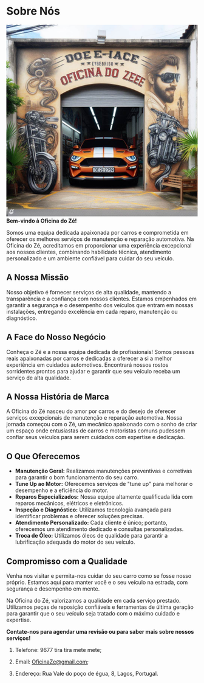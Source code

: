 # Sobre Nós
![Entrada da Oficina do Zé](/static/img/EntradaOficinaDoZe.jpg)
**Bem-vindo à Oficina do Zé!**

Somos uma equipa dedicada apaixonada por carros e comprometida em oferecer os melhores serviços de manutenção e reparação automotiva. Na Oficina do Zé, acreditamos em proporcionar uma experiência excepcional aos nossos clientes, combinando habilidade técnica, atendimento personalizado e um ambiente confiável para cuidar do seu veículo.

## A Nossa Missão

Nosso objetivo é fornecer serviços de alta qualidade, mantendo a transparência e a confiança com nossos clientes. Estamos empenhados em garantir a segurança e o desempenho dos veículos que entram em nossas instalações, entregando excelência em cada reparo, manutenção ou diagnóstico.

## A Face do Nosso Negócio
Conheça o Zé e a nossa equipa dedicada de profissionais! Somos pessoas reais apaixonadas por carros e dedicadas a oferecer a si a melhor experiência em cuidados automotivos. Encontrará nossos rostos sorridentes prontos para ajudar e garantir que seu veículo receba um serviço de alta qualidade.

## A Nossa História de Marca

A Oficina do Zé nasceu do amor por carros e do desejo de oferecer serviços excepcionais de manutenção e reparação automotiva. Nossa jornada começou com o Zé, um mecânico apaixonado com o sonho de criar um espaço onde entusiastas de carros e motoristas comuns pudessem confiar seus veículos para serem cuidados com expertise e dedicação.

## O Que Oferecemos

- **Manutenção Geral:** Realizamos manutenções preventivas e corretivas para garantir o bom funcionamento do seu carro.
- **Tune Up ao Motor:** Oferecemos serviços de "tune up" para melhorar o desempenho e a eficiência do motor.
- **Reparos Especializados:** Nossa equipe altamente qualificada lida com reparos mecânicos, elétricos e eletrônicos.
- **Inspeção e Diagnóstico:** Utilizamos tecnologia avançada para identificar problemas e oferecer soluções precisas.
- **Atendimento Personalizado:** Cada cliente é único; portanto, oferecemos um atendimento dedicado e consultas personalizadas.
- **Troca de Óleo:** Utilizamos óleos de qualidade para garantir a lubrificação adequada do motor do seu veículo.

## Compromisso com a Qualidade

Venha nos visitar e permita-nos cuidar do seu carro como se fosse nosso próprio. Estamos aqui para manter você e o seu veículo na estrada, com segurança e desempenho em mente.

Na Oficina do Zé, valorizamos a qualidade em cada serviço prestado. Utilizamos peças de reposição confiáveis e ferramentas de última geração para garantir que o seu veículo seja tratado com o máximo cuidado e expertise.

**Contate-nos para agendar uma revisão ou para saber mais sobre nossos serviços!**

  1. Telefone: 9677 tira tira mete mete;
  
  2. Email: OficinaZe@gmail.com;
  
  3. Endereço: Rua Vale do poço de égua, 8, Lagos, Portugal.
